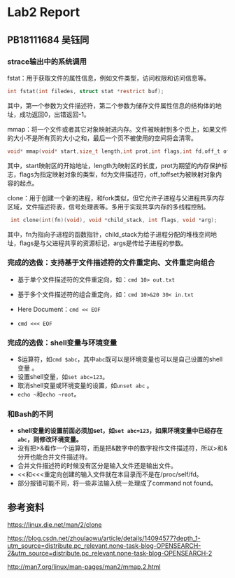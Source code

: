 # Lab2 Report

## PB18111684 吴钰同

### strace输出中的系统调用

fstat：用于获取文件的属性信息，例如文件类型，访问权限和访问信息等。

```c
int fstat(int filedes, struct stat *restrict buf);
```

其中，第一个参数为文件描述符，第二个参数为储存文件属性信息的结构体的地址，成功返回0，出错返回-1。

mmap：将一个文件或者其它对象映射进内存。文件被映射到多个页上，如果文件的大小不是所有页的大小之和，最后一个页不被使用的空间将会清零。

```C
void* mmap(void* start,size_t length,int prot,int flags,int fd,off_t offset);
```

其中，start映射区的开始地址，length为映射区的长度，prot为期望的内存保护标志，flags为指定映射对象的类型，fd为文件描述符，off_toffset为被映射对象内容的起点。

clone：用于创建一个新的进程，和fork类似，但它允许子进程与父进程共享内存区域，文件描述符表，信号处理表等。多用于实现共享内存的多线程控制。

```c
 int clone(int(fn)(void), void *child_stack, int flags, void *arg); 
```

其中，fn为指向子进程的函数指针，child_stack为给子进程分配的堆栈空间地址，flags是与父进程共享的资源标记，args是传给子进程的参数。

### 完成的选做：支持基于文件描述符的文件重定向、文件重定向组合

- 基于单个文件描述符的文件重定向，如：`cmd 10> out.txt `
- 基于多个文件描述符的组合重定向，如：`cmd 10>&20 30< in.txt` 

- Here Document：`cmd << EOF`
- `cmd <<< EOF`

### 完成的选做：shell变量与环境变量

- $运算符，如`cmd $abc`，其中`abc`既可以是环境变量也可以是自己设置的shell变量 。
- 设置shell变量，如`set abc=123`。
- 取消shell变量或环境变量的设置，如`unset abc` 。
- `echo ~`和`echo ~root`。

### 和Bash的不同

- **shell变量的设置前面必须加set，如`set abc=123`，如果环境变量中已经存在`abc`，则修改环境变量。**
- 没有把>&看作一个运算符，而是把&数字中的数字视作文件描述符，所以>和&分开也能合并文件描述符。
- 合并文件描述符的时候没有区分是输入文件还是输出文件。
- <<和<<<重定向创建的输入文件就在本目录而不是在/proc/self/fd。
- 部分报错可能不同，将一些非法输入统一处理成了command not found。

## 参考资料

https://linux.die.net/man/2/clone

https://blog.csdn.net/zhoulaowu/article/details/14094577?depth_1-utm_source=distribute.pc_relevant.none-task-blog-OPENSEARCH-2&utm_source=distribute.pc_relevant.none-task-blog-OPENSEARCH-2

http://man7.org/linux/man-pages/man2/mmap.2.html
